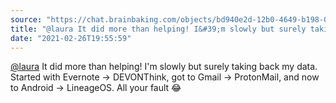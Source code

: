```yaml
---
source: "https://chat.brainbaking.com/objects/bd940e2d-12b0-4649-b198-053a49f81d34"
title: "@laura It did more than helping! I&#39;m slowly but surely taking back my data. Started with Ever..."
date: "2021-02-26T19:55:59"
---
```


<span class="h-card"><a class="u-url mention" data-user="A4fIvtjUepzOyQooXg" href="https://mastodon.laurakalbag.com/@laura" rel="ugc">@<span>laura</span></a></span> It did more than helping! I&#39;m slowly but surely taking back my data. Started with Evernote -&gt; DEVONThink, got to Gmail -&gt; ProtonMail, and now to Android -&gt; LineageOS. All your fault 😂
  